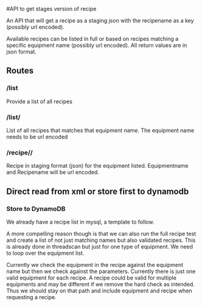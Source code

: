 #API to get stages version of recipe

An API that will get a recipe as a staging json with the recipename as a key (possibly url encoded).

Available recipes can be listed in full or based on recipes matching a specific
equipment name (possibly url encoded). All return values are in json format.

## Routes

### /list
Provide a list of all recipes

### /list/<equipmentname>
List of all recipes that matches that equipment name. The equipment name needs to be url encoded

### /recipe/<equipmentname>/<recipename>
Recipe in staging format (json) for the equipment listed. Equipmentname and Recipename will be url encoded.

## Direct read from xml or store first to dynamodb

### Store to DynamoDB
We already have a recipe list in mysql, a template to follow.

A more compelling reason though is that we can also run the full recipe test and create a list of not just matching names but also validated recipes. This is already done in threadscan
but just for one type of equipment. We need to loop over the equipment list.

Currently we check the equipment in the recipe against the equipment name but then we check against the parameters. Currently there is just one valid equipment for each recipe. A recipe could be valid for multiple equipments and may be different if we remove the hard check as intended. Thus we should stay on that path and include equipment and recipe when requesting a recipe.
